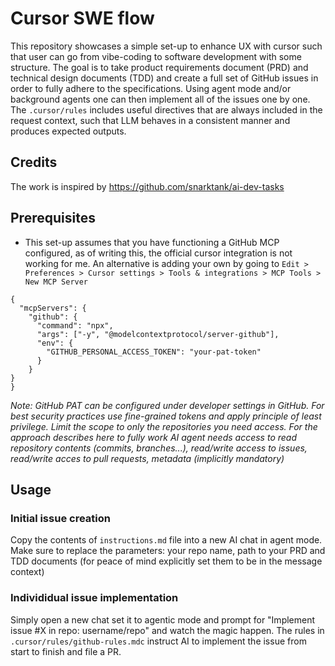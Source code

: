 # Cursor SWE flow

This repository showcases a simple set-up to enhance UX with cursor such that user can go from vibe-coding to software development with some structure. The goal is to take product requirements document (PRD) and technical design documents (TDD) and create a full set of GitHub issues in order to fully adhere to the specifications. Using agent mode and/or background agents one can then implement all of the issues one by one. The `.cursor/rules` includes useful directives that are always included in the request context, such that LLM behaves in a consistent manner and produces expected outputs.

## Credits

The work is inspired by https://github.com/snarktank/ai-dev-tasks

## Prerequisites

- This set-up assumes that you have functioning a GitHub MCP configured, as of writing this, the official cursor integration is not working for me. An alternative is adding your own by going to `Edit > Preferences > Cursor settings > Tools & integrations > MCP Tools > New MCP Server` 

```
{
  "mcpServers": {
    "github": {
      "command": "npx",
      "args": ["-y", "@modelcontextprotocol/server-github"],
      "env": {
        "GITHUB_PERSONAL_ACCESS_TOKEN": "your-pat-token"
      }
    }
}
}
```

_Note: GitHub PAT can be configured under developer settings in GitHub. For best security practices use fine-grained tokens and apply principle of least privilege. Limit the scope to only the repositories you need access. For the approach describes here to fully work AI agent needs access to read repository contents (commits, branches...), read/write access to issues, read/write acces to pull requests, metadata (implicitly mandatory)_

## Usage

### Initial issue creation

Copy the contents of `instructions.md` file into a new AI chat in agent mode. Make sure to replace the parameters: your repo name, path to your PRD and TDD documents (for peace of mind explicitly set them to be in the message context)

### Individidual issue implementation

Simply open a new chat set it to agentic mode and prompt for "Implement issue #X in repo: username/repo" and watch the magic happen. The rules in `.cursor/rules/github-rules.mdc` instruct AI to implement the issue from start to finish and file a PR.
